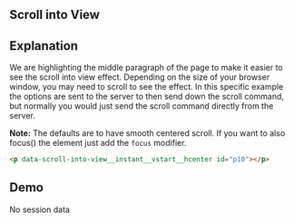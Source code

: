 ## Scroll into View

## Explanation

We are highlighting the middle paragraph of the page to make it easier to see the scroll into view effect. Depending on the size of your browser window, you may need to scroll to see the effect. In this specific example the options are sent to the server to then send down the scroll command, but normally you would just send the scroll command directly from the server.

**Note:** The defaults are to have smooth centered scroll. If you want to also focus() the element just add the `focus` modifier.

```html
<p data-scroll-into-view__instant__vstart__hcenter id="p10"></p>
```

## Demo

<div
  id="replaceMe"
  data-on-load="@get('/examples/scroll_into_view/data')"
  >No session data</div>
